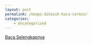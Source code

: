 ```yaml
---
layout: post
permalink: /mimpi-dikasih-kaca-cermin/
categories:
    - Uncategorized
---
```


[Baca Selengkapnya](/02)